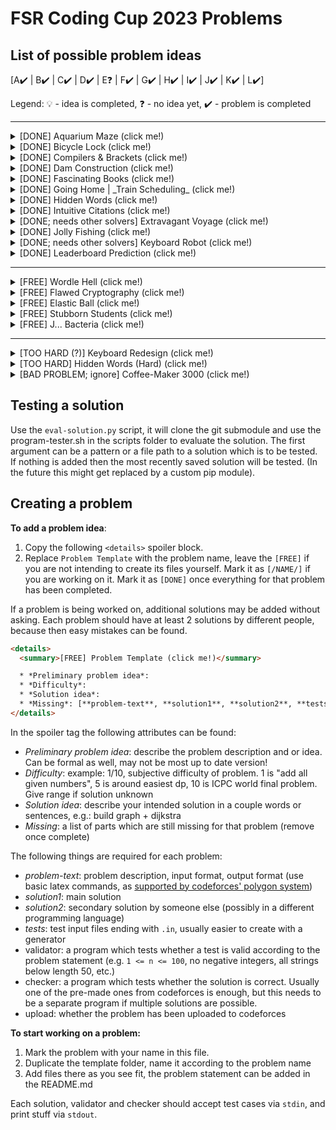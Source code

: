 # FSR Coding Cup 2023 Problems


## List of possible problem ideas

[A✔️ | B✔️ | C✔️ | D✔️ | E❓ | F✔️ | G✔️ | H✔️ | I✔️ | J✔️ | K✔️ | L✔️]

Legend: 💡 - idea is completed, ❓ - no idea yet, ✔️ - problem is completed

---

<details> 
  <summary>[DONE] Aquarium Maze (click me!)</summary>

  * *Preliminary problem idea*: you are given a 2D matrix of # and . (an aquarium). How much water fits inside of it? (Water does not flow up into airpockets)
  * *Difficulty*: 2-3/10
  * *Solution idea*: dfs or bfs
  * *Missing*: [(improve)**, **solution-slide**]
  * *Variation*: given a maze as a 2D matrix of # and . print the length of the shortest path.
</details>

<details> 
  <summary>[DONE] Bicycle Lock (click me!)</summary>

  * *Preliminary problem idea*: your gloves are too thick for the bicycle lock. Can only turn 2 dials at once, 2-100 numbers from 0 to 9 on lock. How many steps to turn to correct solution (if possible) given start position and correct position.
  * *Difficulty*: 2/10
  * *Solution idea*: greedy, start at left and check whether rightmost digit is correct
  * *Missing*: [**solution2**, **image of gloves + lock**, **solution-slide**]
</details>

<details> 
  <summary>[DONE] Compilers & Brackets (click me!)</summary>

  * *Preliminary problem idea*: You just completed the lecture on how to create compilers, and now that you are an expert at it you want to test your skills. You decide to create your own programming language. First steps first, however, so you decide the most important thing is brackets, and lots of them. You want to write a parser which tells you whether a list of open and closed brackets is valid. Print "valid" or "invalid"
  * *Difficulty*: 2-3/10
  * *Solution idea*: track sum of open/closed brackets, if negative: print invalid
  * *Missing*: [**solution2**, **solution-slide**]
</details>

<details> 
  <summary>[DONE] Dam Construction (click me!)</summary>

  * *Preliminary problem idea*: you have a limited number of 3 types of lego bricks, 1, 2 and 4 wide. What is the highest wall of width w you can build?
  * *Difficulty*: 3/10
  * *Solution idea*: greedy
  * *Missing*: [**solution2**, **solution-slide**]
</details>

<details> 
  <summary>[DONE] Fascinating Books (click me!)</summary>

  * *Preliminary problem idea*: You wonder around the library looking for the best book on visual basic, but you see so many books that any book title you read starts to lose its meaning. You just see letters, and you start to wonder. Do these books on this shelf contain each letter of the english alphabet at least once? Print "yes" or "no"
  * *Difficulty*: 1/10
  * *Solution idea*:
  * *Missing*: [**solution-slide**, **image-in-library**]
</details>


<details> 
  <summary>[DONE] Going Home | _Train Scheduling_ (click me!)</summary>

  * *Preliminary problem idea*: you are in Rostock, but tomorrow you want to be at home! So you decide to go with deutsche bahn, however you see that their planning system is not working. So you take the matters in your own hands. You take all routes in the system and create your own timetable and routing. Of course the deutsche bahn trains may have some delay. Given the routes for the day and the maximum delay for each train, print the earliest possible time for arrival, and the latest possible time
  * *Difficulty*: 5/10
  * *Solution idea*: make graph, traverse with dijkstra
  * *Missing*: [**solution2**, **solution-slide**]
</details>

<details> 
  <summary>[DONE] Hidden Words (click me!)</summary>

  * *Preliminary problem idea*: Given a list of words, construct a string of minimal length which contains each given word. Much easier variation: words have to appear in order. A bit harder: words appear in order, but may be shifted.
  * *Difficulty*: 2/10
  * *Solution idea*:
  * *Missing*: [**solution2**, **solution-slide**]
</details>


<details> 
  <summary>[DONE] Intuitive Citations (click me!)</summary>

  * *Preliminary problem idea*: Random authors, print first author alphabetically + et al
  * *Difficulty*: 1/10
  * *Solution idea*: sort
  * *Missing*: [**solution2**, **solution-slide**]
</details>


<details> 
  <summary>[DONE; needs other solvers] Extravagant Voyage (click me!)</summary>

  * *Preliminary problem idea*: You are travelling home as part of going home, you are bringing n items of value x and volume v, your luggage only fits L litres of volume though. What is the maximum sentimental value you can bring?
  * *Difficulty*:
  * *Solution idea*: knapsack
  * *Missing*: [**problem-text**, **solution1**, **solution2**, **tests**, **validator**, **checker**, **upload**, **solution-slide**]
</details>

<details> 
  <summary>[DONE] Jolly Fishing (click me!)</summary>

  * *Preliminary problem idea*: fishes grow by x percent everyday, fishers fish y percent everyday, you can permit them to fish on any day of the year, what is the maximum number of Megafishes you can allow to fish without overfishing?
  * *Difficulty*: 2/10
  * *Solution idea*: greedy-ish
  * *Missing*: [**solution2**, **solution-slide**]
</details>


<details> 
  <summary>[DONE; needs other solvers] Keyboard Robot (click me!)</summary>

  * *Preliminary problem idea*: you are given a 6x6 keyboard layout and a list of words. You are building a robot with 2 separately movable fingers which can type letters on that keyboard. The fingers can only move along the grid, not diagonally, but they can move at the same time. Each movement costs 1 second, what is the minimal number seconds required to type all words correctly?
  * *Difficulty*: 6/10
  * *Solution idea*: shortest path? dp?
  * *Missing*: [**solution2**, **solution-slide**]
</details>

<details> 
  <summary>[DONE] Leaderboard Prediction (click me!)</summary>

  * *Preliminary problem idea*: You are a crazy good competitive programmer, you have read all 8 problems, you have 3 hours and 50 minutes of the contest remaining, and now you know how long each problem will take you in minutes. Print how many problems you will be able to solve in 3:50 and what the time penalty will be for those solved problems.
  * *Difficulty*: 1/10
  * *Solution idea*:
  * *Missing*: [**solution2**, **solution-slide**]
</details>


---


<details> 
  <summary>[FREE] Wordle Hell (click me!)</summary>

  * *Preliminary problem idea*: While again not paying attention in the lecture, you are playing wordle on your phone. You see that you only have 4 guesses left. You wonder what is the best way to test as many letters as possible. Given a list of 5-letter words (may not be valid wordle words), find 4 words which maximize the number of distinct letters across them.
  * *Difficulty*: 3-6/10
  * *Solution idea*: 
  * *Missing*: [**problem-text**, **solution1**, **solution2**, **tests**, **validator**, **checker**, **upload**, **solution-slide**]
</details>


<details> 
  <summary>[FREE] Flawed Cryptography (click me!)</summary>

  * *Preliminary problem idea*: You are a pretty good white-hat-hacker and so you have found a backdoor on a website. Its security is at least not entirely terrible, you have gotten only the access to test the hashing algorithm of the website. You try it out, to see whether its SHA256 or something similar, but to your surprise you see that it seems to be neither, in fact it looks very short and not very good. For "password" you got "??e?b???" Immediately, you try a couple of other words
  * *Difficulty*: 1-3/10
  * *Solution idea*: leave "0-9a-f" as is in the original, calculate ascii index of rest of chars, take mod 16, index of "0-9a-f" list. Harder: + shift entire string by 3
  * *Missing*: [**problem-text**, **solution1**, **solution2**, **tests**, **validator**, **checker**, **upload**, **solution-slide**]
</details>

<details> 
  <summary>[FREE] Elastic Ball (click me!)</summary>

  * *Preliminary problem idea*: you are given a n x m grid of `.`, `O` or `#` characters, you are to compute the trajectory of a ball such that it hits the target `O`s. Print the trajectory, the ball bounces in a parabola
  * *Difficulty*: 3-4/10
  * *Solution idea*: bruteforce various throwing strengths
  * *Missing*: [**problem-text**, **solution1**, **solution2**, **tests**, **validator**, **checker**, **upload**, **solution-slide**]
</details>


<details> 
  <summary>[FREE] Stubborn Students (click me!)</summary>

  * *Preliminary problem idea*: you are to manage a n x m room full of seats for students, you expect near full occupancy so you decide in order to make the seating smoother to create an algorithm for automatic seating. Each row can only be accessed from one side. You are given a list of n students, and which time slots they have lectures (each student will only be in the room during those time slots.) Students are stubborn though, once seated they will not leave their place until they don't have a time slot in that room. Print a seating which minimizes the number of times a student has to stand up in order to allow another student through.
  * *Difficulty*: 5-7/10
  * *Solution idea*: dp?
  * *Missing*: [**problem-text**, **solution1**, **solution2**, **tests**, **validator**, **checker**, **upload**, **solution-slide**]
</details>


<details> 
  <summary>[FREE] J... Bacteria (click me!)</summary>

  * *Preliminary problem idea*: a colony of bacteria doubles every n minutes, at hour x the petri dish was full, when was the petri dish half full? 
  * *Difficulty*: 1/10
  * *Solution idea*: too easy
  * *Missing*: [**problem-text**, **solution1**, **solution2**, **tests**, **validator**, **checker**, **upload**, **solution-slide**]
</details>


---


<details> 
  <summary>[TOO HARD (?)] Keyboard Redesign (click me!)</summary>

  * *Preliminary problem idea*: You have decided to redesign the keyboard. Given a list of words, create an optimal keyboard on a integer grid, such that the distances between letters is minimized when typing the given words."Easier" alternative: 1x26 row of numbers, still really hard, no idea how to solve?
  * *Difficulty*: 6-10/10
  * *Solution idea*:
  * *Missing*: [**problem-text**, **solution1**, **solution2**, **tests**, **validator**, **checker**, **upload**, **solution-slide**]
</details>


<details> 
  <summary>[TOO HARD] Hidden Words (Hard) (click me!)</summary>

  * *Preliminary problem idea*: Construct a n x n grid of letters.  You are given m words, each word should occur exactly once in that grid either horizontally or vertically. 
  * *Difficulty*: 6-10/10
  * *Solution idea*:
  * *Missing*: [**problem-text**, **solution1**, **solution2**, **tests**, **validator**, **checker**, **upload**, **solution-slide**]
</details>

<details> 
  <summary>[BAD PROBLEM; ignore] Coffee-Maker 3000 (click me!)</summary>

  * *Preliminary problem idea*: Tomorrow is the last submission day for your seminar paper, you have written exactly 0 words so far. It is time to work you say, it will be a long day. You prepare your custom self-built coffee machine for the next t hours. You have enough coffee for x coffee cups in that time. Each time it brews a coffee you drink it immediately and you gain a boost to your productivity for m minutes. Drinking multiple coffee cups in the same time is not as effective, it follows the formula sqrt(x), where x is the number of boosts active during that timeframe. Each minute you write n words, what is the maximum number of words you can write if you optimize the coffee machine?
  * *Difficulty*: 
  * *Solution idea*:
  * *Missing*: [**problem-text**, **solution1**, **solution2**, **tests**, **validator**, **checker**, **upload**, **solution-slide**]
</details>



## Testing a solution

Use the `eval-solution.py` script, it will clone the git submodule and use the program-tester.sh in the scripts folder to evaluate the solution. The first argument can be a pattern or a file path to a solution which is to be tested. If nothing is added then the most recently saved solution will be tested. (In the future this might get replaced by a custom pip module).

## Creating a problem


**To add a problem idea**: 

1. Copy the following `<details>` spoiler block. 
2. Replace `Problem Template` with the problem name, leave the `[FREE]` if you are not intending to create its files yourself. Mark it as `[/NAME/]` if you are working on it. Mark it as `[DONE]` once everything for that problem has been completed.

If a problem is being worked on, additional solutions may be added without asking. Each problem should have at least 2 solutions by different people, because then easy mistakes can be found.

```html
<details> 
  <summary>[FREE] Problem Template (click me!)</summary>

  * *Preliminary problem idea*: 
  * *Difficulty*: 
  * *Solution idea*:
  * *Missing*: [**problem-text**, **solution1**, **solution2**, **tests**, **validator**, **checker**, **upload**, **solution-slide**]
</details>
```

In the spoiler tag the following attributes can be found:

* *Preliminary problem idea*: describe the problem description and or idea. Can be formal as well, may not be most up to date version!
* *Difficulty*: example: 1/10, subjective difficulty of problem. 1 is "add all given numbers", 5 is around easiest dp, 10 is ICPC world final problem. Give range if solution unknown
* *Solution idea*: describe your intended solution in a couple words or sentences, e.g.: build graph + dijkstra
* *Missing*: a list of parts which are still missing for that problem (remove once complete)

The following things are required for each problem:

* _problem-text_: problem description, input format, output format (use basic latex commands, as [supported by codeforces' polygon system](https://polygon.codeforces.com/docs/statements-tex-manual?ccid=0024b28061a8a61a73208fdecd433e9e&session=6ac53d17b6402d9f6a2692326b91989a06fa6000))
* _solution1_: main solution 
* _solution2_: secondary solution by someone else (possibly in a different programming language)
* _tests_: test input files ending with `.in`, usually easier to create with a generator
* validator: a program which tests whether a test is valid according to the problem statement (e.g. `1 <= n <= 100`, no negative integers, all strings below length 50, etc.)
* checker: a program which tests whether the solution is correct. Usually one of the pre-made ones from codeforces is enough, but this needs to be a separate program if multiple solutions are possible.
* upload: whether the problem has been uploaded to codeforces


**To start working on a problem:**

1. Mark the problem with your name in this file.
2. Duplicate the template folder, name it according to the problem name
3. Add files there as you see fit, the problem statement can be added in the README.md

Each solution, validator and checker should accept test cases via `stdin`, and print stuff via `stdout`. 

